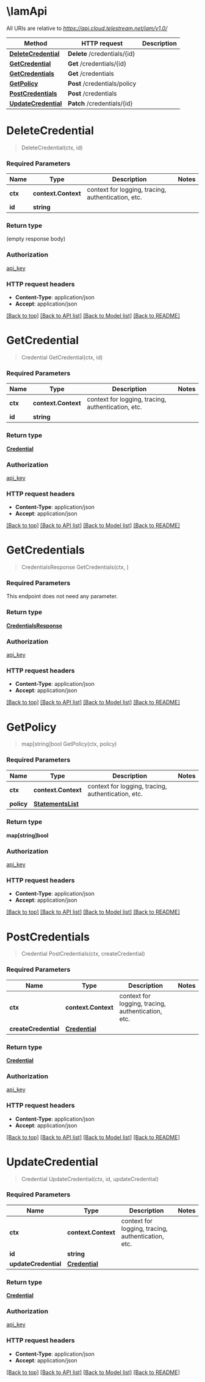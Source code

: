 # \IamApi

All URIs are relative to *https://api.cloud.telestream.net/iam/v1.0/*

Method | HTTP request | Description
------------- | ------------- | -------------
[**DeleteCredential**](IamApi.md#DeleteCredential) | **Delete** /credentials/{id} | 
[**GetCredential**](IamApi.md#GetCredential) | **Get** /credentials/{id} | 
[**GetCredentials**](IamApi.md#GetCredentials) | **Get** /credentials | 
[**GetPolicy**](IamApi.md#GetPolicy) | **Post** /credentials/policy | 
[**PostCredentials**](IamApi.md#PostCredentials) | **Post** /credentials | 
[**UpdateCredential**](IamApi.md#UpdateCredential) | **Patch** /credentials/{id} | 


# **DeleteCredential**
> DeleteCredential(ctx, id)


### Required Parameters

Name | Type | Description  | Notes
------------- | ------------- | ------------- | -------------
 **ctx** | **context.Context** | context for logging, tracing, authentication, etc.
  **id** | **string**|  | 

### Return type

 (empty response body)

### Authorization

[api_key](../README.md#api_key)

### HTTP request headers

 - **Content-Type**: application/json
 - **Accept**: application/json

[[Back to top]](#) [[Back to API list]](../README.md#documentation-for-api-endpoints) [[Back to Model list]](../README.md#documentation-for-models) [[Back to README]](../README.md)

# **GetCredential**
> Credential GetCredential(ctx, id)


### Required Parameters

Name | Type | Description  | Notes
------------- | ------------- | ------------- | -------------
 **ctx** | **context.Context** | context for logging, tracing, authentication, etc.
  **id** | **string**|  | 

### Return type

[**Credential**](Credential.md)

### Authorization

[api_key](../README.md#api_key)

### HTTP request headers

 - **Content-Type**: application/json
 - **Accept**: application/json

[[Back to top]](#) [[Back to API list]](../README.md#documentation-for-api-endpoints) [[Back to Model list]](../README.md#documentation-for-models) [[Back to README]](../README.md)

# **GetCredentials**
> CredentialsResponse GetCredentials(ctx, )


### Required Parameters
This endpoint does not need any parameter.

### Return type

[**CredentialsResponse**](CredentialsResponse.md)

### Authorization

[api_key](../README.md#api_key)

### HTTP request headers

 - **Content-Type**: application/json
 - **Accept**: application/json

[[Back to top]](#) [[Back to API list]](../README.md#documentation-for-api-endpoints) [[Back to Model list]](../README.md#documentation-for-models) [[Back to README]](../README.md)

# **GetPolicy**
> map[string]bool GetPolicy(ctx, policy)


### Required Parameters

Name | Type | Description  | Notes
------------- | ------------- | ------------- | -------------
 **ctx** | **context.Context** | context for logging, tracing, authentication, etc.
  **policy** | [**StatementsList**](StatementsList.md)|  | 

### Return type

**map[string]bool**

### Authorization

[api_key](../README.md#api_key)

### HTTP request headers

 - **Content-Type**: application/json
 - **Accept**: application/json

[[Back to top]](#) [[Back to API list]](../README.md#documentation-for-api-endpoints) [[Back to Model list]](../README.md#documentation-for-models) [[Back to README]](../README.md)

# **PostCredentials**
> Credential PostCredentials(ctx, createCredential)


### Required Parameters

Name | Type | Description  | Notes
------------- | ------------- | ------------- | -------------
 **ctx** | **context.Context** | context for logging, tracing, authentication, etc.
  **createCredential** | [**Credential**](Credential.md)|  | 

### Return type

[**Credential**](Credential.md)

### Authorization

[api_key](../README.md#api_key)

### HTTP request headers

 - **Content-Type**: application/json
 - **Accept**: application/json

[[Back to top]](#) [[Back to API list]](../README.md#documentation-for-api-endpoints) [[Back to Model list]](../README.md#documentation-for-models) [[Back to README]](../README.md)

# **UpdateCredential**
> Credential UpdateCredential(ctx, id, updateCredential)


### Required Parameters

Name | Type | Description  | Notes
------------- | ------------- | ------------- | -------------
 **ctx** | **context.Context** | context for logging, tracing, authentication, etc.
  **id** | **string**|  | 
  **updateCredential** | [**Credential**](Credential.md)|  | 

### Return type

[**Credential**](Credential.md)

### Authorization

[api_key](../README.md#api_key)

### HTTP request headers

 - **Content-Type**: application/json
 - **Accept**: application/json

[[Back to top]](#) [[Back to API list]](../README.md#documentation-for-api-endpoints) [[Back to Model list]](../README.md#documentation-for-models) [[Back to README]](../README.md)

